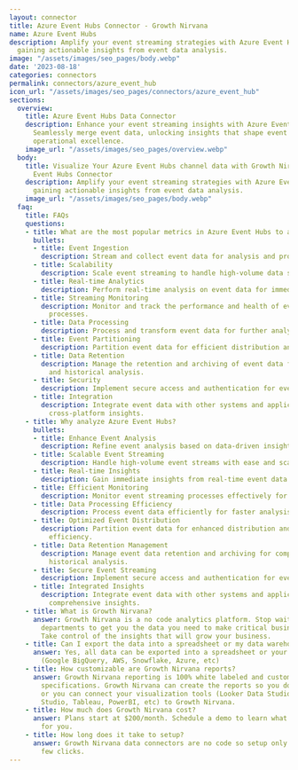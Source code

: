 ```yaml
---
layout: connector
title: Azure Event Hubs Connector - Growth Nirvana
name: Azure Event Hubs
description: Amplify your event streaming strategies with Azure Event Hubs integration,
  gaining actionable insights from event data analysis.
image: "/assets/images/seo_pages/body.webp"
date: '2023-08-18'
categories: connectors
permalink: connectors/azure_event_hub
icon_url: "/assets/images/seo_pages/connectors/azure_event_hub"
sections:
  overview:
    title: Azure Event Hubs Data Connector
    description: Enhance your event streaming insights with Azure Event Hubs integration.
      Seamlessly merge event data, unlocking insights that shape event analysis and
      operational excellence.
    image_url: "/assets/images/seo_pages/overview.webp"
  body:
    title: Visualize Your Azure Event Hubs channel data with Growth Nirvana's Azure
      Event Hubs Connector
    description: Amplify your event streaming strategies with Azure Event Hubs integration,
      gaining actionable insights from event data analysis.
    image_url: "/assets/images/seo_pages/body.webp"
  faq:
    title: FAQs
    questions:
    - title: What are the most popular metrics in Azure Event Hubs to analyze?
      bullets:
      - title: Event Ingestion
        description: Stream and collect event data for analysis and processing.
      - title: Scalability
        description: Scale event streaming to handle high-volume data streams.
      - title: Real-time Analytics
        description: Perform real-time analysis on event data for immediate insights.
      - title: Streaming Monitoring
        description: Monitor and track the performance and health of event streaming
          processes.
      - title: Data Processing
        description: Process and transform event data for further analysis and integration.
      - title: Event Partitioning
        description: Partition event data for efficient distribution and processing.
      - title: Data Retention
        description: Manage the retention and archiving of event data for compliance
          and historical analysis.
      - title: Security
        description: Implement secure access and authentication for event streaming.
      - title: Integration
        description: Integrate event data with other systems and applications for
          cross-platform insights.
    - title: Why analyze Azure Event Hubs?
      bullets:
      - title: Enhance Event Analysis
        description: Refine event analysis based on data-driven insights.
      - title: Scalable Event Streaming
        description: Handle high-volume event streams with ease and scalability.
      - title: Real-time Insights
        description: Gain immediate insights from real-time event data analysis.
      - title: Efficient Monitoring
        description: Monitor event streaming processes effectively for optimal performance.
      - title: Data Processing Efficiency
        description: Process event data efficiently for faster analysis and integration.
      - title: Optimized Event Distribution
        description: Partition event data for enhanced distribution and processing
          efficiency.
      - title: Data Retention Management
        description: Manage event data retention and archiving for compliance and
          historical analysis.
      - title: Secure Event Streaming
        description: Implement secure access and authentication for event streaming.
      - title: Integrated Insights
        description: Integrate event data with other systems and applications for
          comprehensive insights.
    - title: What is Growth Nirvana?
      answer: Growth Nirvana is a no code analytics platform. Stop waiting for other
        departments to get you the data you need to make critical business decisions.
        Take control of the insights that will grow your business.
    - title: Can I export the data into a spreadsheet or my data warehouse?
      answer: Yes, all data can be exported into a spreadsheet or your data warehouse
        (Google BigQuery, AWS, Snowflake, Azure, etc)
    - title: How customizable are Growth Nirvana reports?
      answer: Growth Nirvana reporting is 100% white labeled and customized to your
        specifications. Growth Nirvana can create the reports so you don’t have to
        or you can connect your visualization tools (Looker Data Studio/Google Data
        Studio, Tableau, PowerBI, etc) to Growth Nirvana.
    - title: How much does Growth Nirvana cost?
      answer: Plans start at $200/month. Schedule a demo to learn what plan is best
        for you.
    - title: How long does it take to setup?
      answer: Growth Nirvana data connectors are no code so setup only requires a
        few clicks.
---
```

